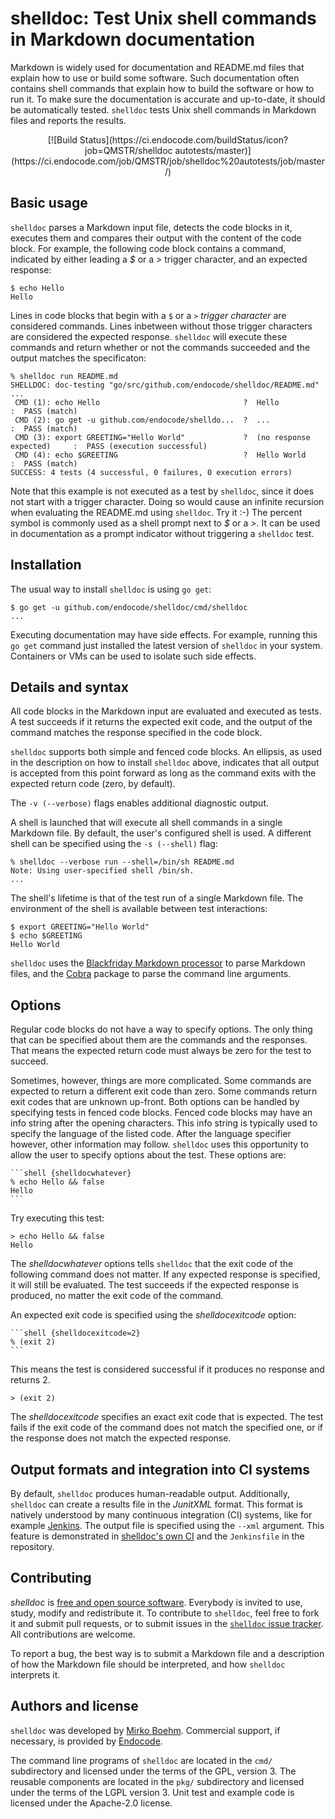 # shelldoc: Test Unix shell commands in Markdown documentation

Markdown is widely used for documentation and README.md files that
explain how to use or build some software. Such documentation often
contains shell commands that explain how to build the software or how to
run it. To make sure the documentation is accurate and up-to-date, it
should be automatically tested. ``shelldoc`` tests Unix shell commands
in Markdown files and reports the results.

<center>[![Build Status](https://ci.endocode.com/buildStatus/icon?job=QMSTR/shelldoc autotests/master)](https://ci.endocode.com/job/QMSTR/job/shelldoc%20autotests/job/master/)</center>


## Basic usage

``shelldoc`` parses a Markdown input file, detects the code blocks in
it, executes them and compares their output with the content of the
code block. For example, the following code block contains a command,
indicated by either leading a _$_ or a _>_ trigger character, and an
expected response:

    $ echo Hello
    Hello

Lines in code blocks that begin with a ``$`` or a ``>`` _trigger character_
are considered commands. Lines inbetween without those trigger characters
are considered the expected response. ``shelldoc`` will execute these
commands and return whether or not the commands succeeded and the
output matches the specificaton:

~~~shell
% shelldoc run README.md
SHELLDOC: doc-testing "go/src/github.com/endocode/shelldoc/README.md" ...
 CMD (1): echo Hello                                ?  Hello                      :  PASS (match)
 CMD (2): go get -u github.com/endocode/shelldo...  ?  ...                        :  PASS (match)
 CMD (3): export GREETING="Hello World"             ?  (no response expected)     :  PASS (execution successful)
 CMD (4): echo $GREETING                            ?  Hello World                :  PASS (match)
SUCCESS: 4 tests (4 successful, 0 failures, 0 execution errors)
~~~

Note that this example is not executed as a test by ``shelldoc``, since
it does not start with a trigger character. Doing so would
cause an infinite recursion when evaluating the README.md using
``shelldoc``. Try it :-) The percent symbol is commonly used as a shell
prompt next to  _$_ or a _>_. It can be used in documentation as a
prompt indicator without triggering a ``shelldoc`` test.

## Installation

The usual way to install ``shelldoc`` is using `go get`:

	$ go get -u github.com/endocode/shelldoc/cmd/shelldoc
	...

Executing documentation may have side effects. For example, running
this `go get` command just installed the latest version of ``shelldoc``
in your system. Containers or VMs can be used to isolate such side
effects.

## Details and syntax

All code blocks in the Markdown input are evaluated and executed as
tests. A test succeeds if it returns the expected exit code, and the
output of the command matches the response specified in the code
block.

``shelldoc`` supports both simple and fenced code blocks. An ellipsis,
as used in the description on how to install ``shelldoc`` above,
indicates that all output is accepted from this point forward as long
as the command exits with the expected return code (zero, by default).

The `-v (--verbose)` flags enables additional diagnostic output.

A shell is launched that will execute all shell commands in a single
Markdown file. By default, the user's configured shell is used. A
different shell can be specified using the `-s (--shell)` flag:

    % shelldoc --verbose run --shell=/bin/sh README.md
	Note: Using user-specified shell /bin/sh.
	...

The shell's lifetime is that of the test run of a single Markdown
file. The environment of the shell is available between test
interactions:

	$ export GREETING="Hello World"
	$ echo $GREETING
	Hello World

``shelldoc`` uses
the
[Blackfriday Markdown processor](https://github.com/russross/blackfriday) to
parse Markdown files, and the [Cobra](https://github.com/spf13/cobra)
package to parse the command line arguments.

## Options

Regular code blocks do not have a way to specify options. The only
thing that can be specified about them are the commands and the
responses. That means the expected return code must always be zero for
the test to succeed.

Sometimes, however, things are more complicated. Some commands are
expected to return a different exit code than zero. Some commands
return exit codes that are unknown up-front. Both options can be
handled by specifying tests in fenced code blocks. Fenced code blocks
may have an info string after the opening characters. This info string
is typically used to specify the language of the listed code. After
the language specifier however, other information may
follow. `shelldoc` uses this opportunity to allow the user to specify
options about the test. These options are:

	```shell {shelldocwhatever}
    % echo Hello && false
    Hello
    ```
Try executing this test:

```shell {shelldocwhatever}
> echo Hello && false
Hello
```

The _shelldocwhatever_ options tells `shelldoc` that the exit code of
the following command does not matter. If any expected response is
specified, it will still be evaluated. The test succeeds if the expected
response is produced, no matter the exit code of the command. 

An expected exit code is specified using the _shelldocexitcode_ option:

    ```shell {shelldocexitcode=2}
    % (exit 2)
    ```

This means the test is considered successful if it produces no response and returns 2.

```shell {shelldocexitcode=2}
> (exit 2)
```

The _shelldocexitcode_ specifies an exact exit code that is
expected. The test fails if the exit code of the command does not
match the specified one, or if the response does not match the
expected response.

## Output formats and integration into CI systems

By default, ``shelldoc`` produces human-readable output. Additionally, ``shelldoc`` can create a results file in the _JunitXML_ format. This format is natively understood by many continuous integration (CI) systems, like for example [Jenkins](https://jenkins.io/). The output file is specified using the ``--xml`` argument. This feature is demonstrated in [shelldoc's own CI](https://ci.endocode.com/view/QMSTR/job/QMSTR/job/shelldoc%20autotests/) and the ``Jenkinsfile`` in the repository.

## Contributing

*shelldoc*
is
[free and open source software](https://en.wikipedia.org/wiki/Free_and_open-source_software). Everybody
is invited to use, study, modify and redistribute it. To contribute to
``shelldoc``, feel free to fork it and submit pull requests, or to
submit issues in
the
[``shelldoc`` issue tracker](https://github.com/endocode/shelldoc/issues). All
contributions are welcome.

To report a bug, the best way is to submit a Markdown file and a
description of how the Markdown file should be interpreted, and how
``shelldoc`` interprets it.

## Authors and license

``shelldoc`` was developed
by [Mirko Boehm](http://www.creative-destruction.org). Commercial support,
if necessary, is provided
by [Endocode](https://endocode.com/).

The command line programs of ``shelldoc`` are located in the `cmd/`
subdirectory and licensed under the terms of the GPL, version 3. The
reusable components are located in the `pkg/` subdirectory and
licensed under the terms of the LGPL version 3. Unit test and example
code is licensed under the Apache-2.0 license.
